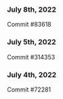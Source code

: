 ### July 8th, 2022

Commit #83618

### July 5th, 2022

Commit #314353


### July 4th, 2022

Commit #72281
